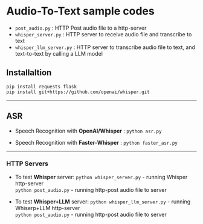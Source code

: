 # Audio-To-Text sample codes

* `post_audio.py` : HTTP Post audio file to a http-server
* `whisper_server.py` : HTTP server to receive audio file and transcribe to text
* `whisper_llm_server.py` : HTTP server to transcribe audio file to text, and text-to-text by calling a LLM model
  
## Installaltion
`pip install requests flask`<br>
`pip install git+https://github.com/openai/whisper.git`<br>

---
## ASR

* Speech Recognition with **OpenAI/Whisper** :
`python asr.py`<br>

* Speech Recognition with **Faster-Whisper** : 
`python faster_asr.py`<br>

---
### HTTP Servers

* To test **Whisper** server:
`python whisper_server.py` - running Whisper http-server<br>
`python post_audio.py` - running http-post audio file to server<br>

* To test **Whisper+LLM** server:
`python whisper_llm_server.py` - running Whiserp+LLM http-server<br>
`python post_audio.py` - running http-post audio file to server<br>

